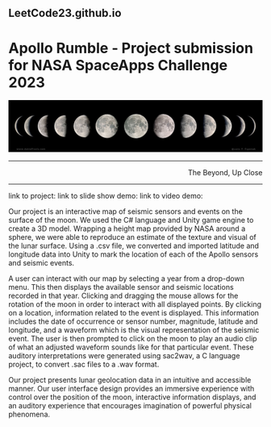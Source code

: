 ## LeetCode23.github.io

# Apollo Rumble - Project submission for NASA SpaceApps Challenge 2023


![image info](moonPhases.jpg)

---
<p align="right">The Beyond, Up Close</p>

---

link to project:
link to slide show demo:
link to video demo:

Our project is an interactive map of seismic sensors and events on the surface of the moon. We used the C# language and Unity game engine to create a 3D model. 
Wrapping a height map provided by NASA around a sphere, we were able to reproduce an estimate of the texture and visual of the lunar surface. 
Using a .csv file, we converted and imported latitude and longitude data into Unity to mark the location of each of the Apollo sensors and seismic events. 

A user can interact with our map by selecting a year from a drop-down menu. This then displays the available sensor and seismic locations recorded in that year. 
Clicking and dragging the mouse allows for the rotation of the moon in order to interact with all displayed points. By clicking on a location, information related 
to the event is displayed. This information includes the date of occurrence or sensor number, magnitude, latitude and longitude, and a waveform which is the visual 
representation of the seismic event. The user is then prompted to click on the moon to play an audio clip of what an adjusted waveform sounds like for that particular event. 
These auditory interpretations were generated using sac2wav, a C language project, to convert .sac files to a .wav format.

Our project presents lunar geolocation data in an intuitive and accessible manner. Our user interface design provides an immersive experience with control over the position 
of the moon, interactive information displays, and an auditory experience that encourages imagination of powerful physical phenomena.
